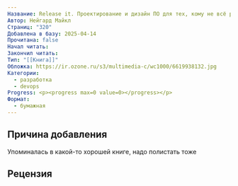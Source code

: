 ```yaml
---
Название: Release it. Проектирование и дизайн ПО для тех, кому не всё равно
Автор: Нейгард Майкл
Страниц: "320"
Добавлена в базу: 2025-04-14
Прочитана: false
Начал читать: 
Закончил читать: 
Тип: "[[Книга]]"
Обложка: https://ir.ozone.ru/s3/multimedia-c/wc1000/6619938132.jpg
Категории:
  - разработка
  - devops
Progress: <p><progress max=0 value=0></progress></p>
Формат:
  - бумажная
---
```

## Причина добавления

Упоминалась в какой-то хорошей книге, надо полистать тоже

## Рецензия
